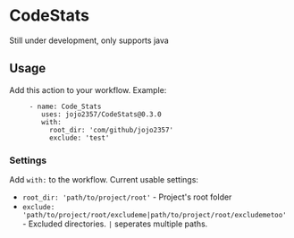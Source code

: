 # CodeStats
Still under development, only supports java

## Usage
Add this action to your workflow. Example:
```
     - name: Code_Stats
        uses: jojo2357/CodeStats@0.3.0
        with:
          root_dir: 'com/github/jojo2357'
          exclude: 'test'
```

### Settings
Add `with:` to the workflow. Current usable settings:
- `root_dir: 'path/to/project/root'` - Project's root folder
- `exclude: 'path/to/project/root/excludeme|path/to/project/root/excludemetoo'` - Excluded directories. `|` seperates multiple paths.
